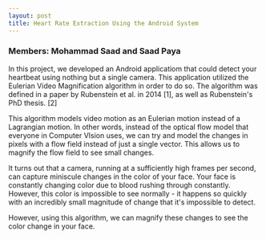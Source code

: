 ```yaml
---
layout: post
title: Heart Rate Extraction Using the Android System
---
```

### Members: Mohammad Saad and Saad Paya

In this project, we developed an Android applicatiom that could detect your heartbeat using nothing but a single camera. This application utilized the Eulerian Video Magnification algorithm in order to do so. The algorithm was defined in a paper by Rubenstein et al. in 2014 [1], as well as Rubenstein's PhD thesis. [2] 

This algorithm models video motion as an Eulerian motion instead of a Lagrangian motion. In other words, instead of the optical flow model that everyone in Computer VIsion uses, we can try and model the changes in pixels with a flow field instead of just a single vector. This allows us to magnify the flow field to see small changes. 

It turns out that a camera, running at a sufficiently high frames per second, can capture miniscule changes in the color of your face. Your face is constantly changing color due to blood rushing through constantly. However, this color is impossible to see normally - it happens so quickly with an incredibly small magnitude of change that it's impossible to detect. 

However, using this algorithm, we can magnify these changes to see the color change in your face.  

